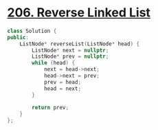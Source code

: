 # [206. Reverse Linked List](https://leetcode.com/problems/reverse-linked-list/)

```c++
class Solution {
public:
    ListNode* reverseList(ListNode* head) {
        ListNode* next = nullptr;
        ListNode* prev = nullptr;
        while (head) {
            next = head->next;
            head->next = prev;
            prev = head;
            head = next;
        }
        
        return prev;
    }
};
```